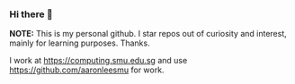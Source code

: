 ### Hi there 👋

**NOTE:** This is my personal github. I star repos out of curiosity and interest, mainly for learning purposes. Thanks.

I work at https://computing.smu.edu.sg 
and use https://github.com/aaronleesmu for work.

<!--
**aaronlks/aaronlks** is a ✨ _special_ ✨ repository because its `README.md` (this file) appears on your GitHub profile.

Here are some ideas to get you started:

- 🔭 I’m currently working on ...
- 🌱 I’m currently learning ...
- 👯 I’m looking to collaborate on ...
- 🤔 I’m looking for help with ...
- 💬 Ask me about ...
- 📫 How to reach me: ...
- 😄 Pronouns: ...
- ⚡ Fun fact: ...
-->
